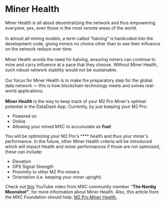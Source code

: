 # Miner Health

Miner Health is all about decentralizing the network and thus empowering everyone, yes, even those in the most remote areas of the world. \
\
In almost all mining models, a term called "halving" is hardcoded into the development code, giving miners no choice other than to see their influence on the network reduce over time. \
\
Miner Health avoids the need for halving, ensuring miners can continue to mine and carry influence at a pace that they choose. Without Miner Health, such robust network stability would not be sustainable. \
\
Our focus for Miner Health is to make the preparatory step for the global data network — this is how blockchain technology meets and solves real-world applications.\
\
**Miner Health** is the way to keep track of your M2 Pro Miner's optimal potential in the DataDash App. Currently, by just keeping your M2 Pro:

* Powered on
* Online
* Allowing your mined MXC to accumulate as **Fuel**

You will be optimizing your M2 Pro's **** health and thus your miner's performance. In the future, other Miner Health criteria will be introduced which will impact Health and miner performances if those are not optimized, these can include:

* Elevation
* GPS Signal Strength
* Proximity to other M2 Pro miners
* Orientation (i.e. keeping your miner upright)

Check out [this](https://www.youtube.com/watch?v=r67ZV77U-TQ) YouTube video from MXC community member "**The Nordig Moonshot"**, for more information about Miner Health. Also, this article from the MXC Foundation should help: [M2 Pro Miner Health.](https://blog.mxc.org/miner-health)
